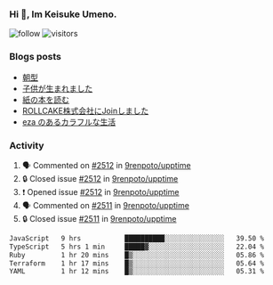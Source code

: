 ### Hi 👋, Im Keisuke Umeno.

<!--
**9renpoto/9renpoto** is a ✨ _special_ ✨ repository because its `README.md` (this file) appears on your GitHub profile.

Here are some ideas to get you started:

- 🔭 I’m currently working on ...
- 🌱 I’m currently learning ...
- 👯 I’m looking to collaborate on ...
- 🤔 I’m looking for help with ...
- 💬 Ask me about ...
- 📫 How to reach me: ...
- 😄 Pronouns: ...
- ⚡ Fun fact: ...
-->

![follow](https://img.shields.io/github/followers/9renpoto?label=Follow&style=social)
![visitors](https://komarev.com/ghpvc/?username=9renpoto&label=Profile%20views&color=0e75b6&style=flat)

### Blogs posts

<!-- BLOG-POST-LIST:START -->
- [朝型](https://9renpoto.win/entry/2024/05/29/im-an-early)
- [子供が生まれました](https://9renpoto.win/entry/2024/04/18/hello-world)
- [紙の本を読む](https://9renpoto.win/entry/2024/02/25/reading-papar-book)
- [ROLLCAKE株式会社にJoinしました](https://9renpoto.win/entry/2024/02/11/join)
- [eza のあるカラフルな生活](https://9renpoto.win/entry/2024/02/01/eza)
<!-- BLOG-POST-LIST:END -->

### Activity

<!--START_SECTION:activity-->
1. 🗣 Commented on [#2512](https://github.com/9renpoto/upptime/issues/2512#issuecomment-2210219687) in [9renpoto/upptime](https://github.com/9renpoto/upptime)
2. 🔒 Closed issue [#2512](https://github.com/9renpoto/upptime/issues/2512) in [9renpoto/upptime](https://github.com/9renpoto/upptime)
3. ❗ Opened issue [#2512](https://github.com/9renpoto/upptime/issues/2512) in [9renpoto/upptime](https://github.com/9renpoto/upptime)
4. 🗣 Commented on [#2511](https://github.com/9renpoto/upptime/issues/2511#issuecomment-2208706670) in [9renpoto/upptime](https://github.com/9renpoto/upptime)
5. 🔒 Closed issue [#2511](https://github.com/9renpoto/upptime/issues/2511) in [9renpoto/upptime](https://github.com/9renpoto/upptime)
<!--END_SECTION:activity-->

<!--START_SECTION:waka-->

```txt
JavaScript   9 hrs           ██████████░░░░░░░░░░░░░░░   39.50 %
TypeScript   5 hrs 1 min     █████▓░░░░░░░░░░░░░░░░░░░   22.04 %
Ruby         1 hr 20 mins    █▒░░░░░░░░░░░░░░░░░░░░░░░   05.86 %
Terraform    1 hr 17 mins    █▒░░░░░░░░░░░░░░░░░░░░░░░   05.64 %
YAML         1 hr 12 mins    █▒░░░░░░░░░░░░░░░░░░░░░░░   05.31 %
```

<!--END_SECTION:waka-->
